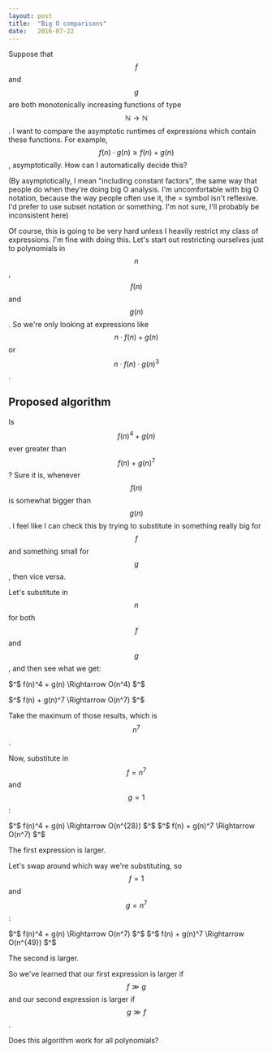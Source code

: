 ```yaml
---
layout: post
title:  "Big O comparisons"
date:   2016-07-22
---
```


Suppose that $$ f$$ and $$ g$$ are both monotonically increasing functions of type $$ \mathbb{N} \rightarrow \mathbb{N}$$.  I want to compare the asymptotic runtimes of expressions which contain these functions. For example, $$ f(n) \cdot g(n) \geq f(n) + g(n)$$, asymptotically. How can I automatically decide this?

(By asymptotically, I mean "including constant factors", the same way that people do when they're doing big O analysis. I'm uncomfortable with big O notation, because the way people often use it, the = symbol isn't reflexive. I'd prefer to use subset notation or something. I'm not sure, I'll probably be inconsistent here)

Of course, this is going to be very hard unless I heavily restrict my class of expressions. I'm fine with doing this. Let's start out restricting ourselves just to polynomials in $$ n$$, $$ f(n)$$ and $$ g(n)$$. So we're only looking at expressions like $$ n \cdot f(n) + g(n)$$ or $$ n \cdot f(n) \cdot g(n)^3$$.

## Proposed algorithm

Is $$ f(n)^4 + g(n)$$ ever greater than $$ f(n) + g(n)^7$$? Sure it is, whenever $$ f(n)$$ is somewhat bigger than $$ g(n)$$. I feel like I can check this by trying to substitute in something really big for $$ f$$ and something small for $$ g$$, then vice versa.

Let's substitute in $$ n$$ for both $$ f$$ and $$ g$$, and then see what we get:

$^$ f(n)^4 + g(n) \Rightarrow O(n^4) $^$

$^$ f(n) + g(n)^7 \Rightarrow O(n^7) $^$

Take the maximum of those results, which is $$ n^7$$.

Now, substitute in $$ f = n^7$$ and $$ g = 1$$:

$^$ f(n)^4 + g(n) \Rightarrow O(n^{28}) $^$
$^$ f(n) + g(n)^7 \Rightarrow O(n^7) $^$

The first expression is larger.

Let's swap around which way we're substituting, so $$ f = 1$$ and $$ g = n^7$$:


$^$ f(n)^4 + g(n) \Rightarrow O(n^7) $^$
$^$ f(n) + g(n)^7 \Rightarrow O(n^{49}) $^$

The second is larger.

So we've learned that our first expression is larger if $$ f \gg g$$ and our second expression is larger if $$ g \gg f$$.

Does this algorithm work for all polynomials?


